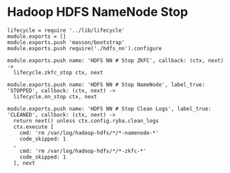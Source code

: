 
# Hadoop HDFS NameNode Stop

    lifecycle = require '../lib/lifecycle'
    module.exports = []
    module.exports.push 'masson/bootstrap'
    module.exports.push require('./hdfs_nn').configure

    module.exports.push name: 'HDFS NN # Stop ZKFC', callback: (ctx, next) ->
      lifecycle.zkfc_stop ctx, next

    module.exports.push name: 'HDFS NN # Stop NameNode', label_true: 'STOPPED', callback: (ctx, next) ->
      lifecycle.nn_stop ctx, next

    module.exports.push name: 'HDFS NN # Stop Clean Logs', label_true: 'CLEANED', callback: (ctx, next) ->
      return next() unless ctx.config.ryba.clean_logs
      ctx.execute [
        cmd: 'rm /var/log/hadoop-hdfs/*/*-namenode-*'
        code_skipped: 1
      ,
        cmd: 'rm /var/log/hadoop-hdfs/*/*-zkfc-*'
        code_skipped: 1
      ], next
